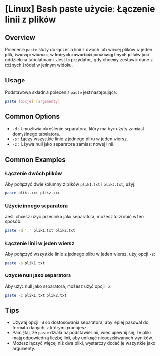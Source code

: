 # [Linux] Bash paste użycie: Łączenie linii z plików

## Overview
Polecenie `paste` służy do łączenia linii z dwóch lub więcej plików w jeden plik, tworząc wiersze, w których zawartość poszczególnych plików jest oddzielona tabulatorami. Jest to przydatne, gdy chcemy zestawić dane z różnych źródeł w jednym widoku.

## Usage
Podstawowa składnia polecenia `paste` jest następująca:

```bash
paste [opcje] [argumenty]
```

## Common Options
- `-d` : Umożliwia określenie separatora, który ma być użyty zamiast domyślnego tabulatora.
- `-s` : Łączy wszystkie linie z jednego pliku w jeden wiersz.
- `-z` : Używa null jako separatora zamiast nowej linii.

## Common Examples

### Łączenie dwóch plików
Aby połączyć dwie kolumny z plików `plik1.txt` i `plik2.txt`, użyj:

```bash
paste plik1.txt plik2.txt
```

### Użycie innego separatora
Jeśli chcesz użyć przecinka jako separatora, możesz to zrobić w ten sposób:

```bash
paste -d ',' plik1.txt plik2.txt
```

### Łączenie linii w jeden wiersz
Aby połączyć wszystkie linie z jednego pliku w jeden wiersz, użyj opcji `-s`:

```bash
paste -s plik1.txt
```

### Użycie null jako separatora
Aby użyć null jako separatora, możesz użyć opcji `-z`:

```bash
paste -z plik1.txt plik2.txt
```

## Tips
- Używaj opcji `-d` do dostosowania separatora, aby lepiej pasował do formatu danych, z którymi pracujesz.
- Pamiętaj, że `paste` działa na podstawie linii, więc upewnij się, że pliki mają odpowiednią liczbę linii, aby uniknąć nieoczekiwanych wyników.
- Możesz łączyć więcej niż dwa pliki, wystarczy dodać je wszystkie jako argumenty.